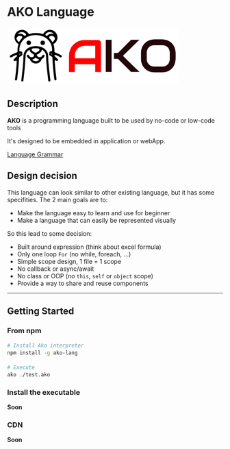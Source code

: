 # AKO Language

![logo](./logo.png)

## Description

**AKO** is a programming language built to be used by no-code or low-code tools

It's designed to be embedded in application or webApp.

[Language Grammar](./docs/grammar_basic.md)

## Design decision

This language can look similar to other existing language, but it has some specifities.
The 2 main goals are to:
* Make the language easy to learn and use for beginner
* Make a language that can easily be represented visually

So this lead to some decision:
* Built around expression (think about excel formula)
* Only one loop `For` (no while, foreach, ...)
* Simple scope design, 1 file = 1 scope
* No callback or async/await
* No class or OOP (no `this`, `self` or `object` scope)
* Provide a way to share and reuse components

---

## Getting Started

### From npm

```sh
# Install Ako interpreter
npm install -g ako-lang

# Execute 
ako ./test.ako
```

### Install the executable

**Soon**

### CDN

**Soon**
